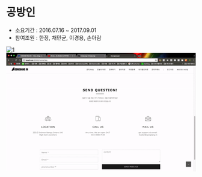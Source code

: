 # 공방인

* 소요기간 : 2016.07.16 ~ 2017.09.01
* 참여조원 : 한정, 채민균, 이경용, 손아람

<img src = '1.gif' alt = "1"/><br/>
<img src = '2.gif' alt = "2"/>
